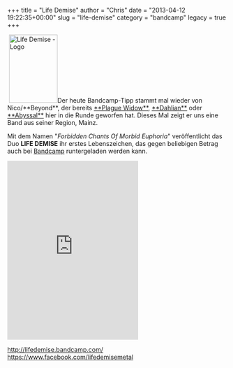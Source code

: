 +++
title = "Life Demise"
author = "Chris"
date = "2013-04-12 19:22:35+00:00"
slug = "life-demise"
category = "bandcamp"
legacy = true
+++

<img src="images//2013/04/Life-Demise-Forbidden-Chants-Of-Morbid-Euphoria-197x200.jpg" alt="Life Demise - Forbidden Chants Of Morbid Euphoria" width="0" height="0" class="alignleft size-medium wp-image-10618" />
<img src="images//2013/04/Life-Demise-Logo.png" alt="Life Demise - Logo" width="111" height="156" class="alignleft size-full wp-image-10617" />Der heute Bandcamp-Tipp stammt mal wieder von Nico/**Beyond**, der bereits <a href="http://necroslaughter.de/2013/02/plague-widow/" title="Plague Widow">**Plague Widow**</a>, <a href="http://necroslaughter.de/2013/01/dahlian/" title="Dahlian">**Dahlian**</a> oder <a href="http://necroslaughter.de/2013/01/abyssal/" title="Abyssal">**Abyssal**</a> hier in die Runde geworfen hat. Dieses Mal zeigt er uns eine Band aus seiner Region, Mainz. 

Mit dem Namen "_Forbidden Chants Of Morbid Euphoria_" veröffentlicht das Duo **LIFE DEMISE** ihr erstes Lebenszeichen, das gegen beliebigen Betrag auch bei <a href="http://lifedemise.bandcamp.com/">Bandcamp</a> runtergeladen werden kann.

<iframe width="300" height="410" style="position: relative; display: block; width: 300px; height: 410px;" src="http://bandcamp.com/EmbeddedPlayer/v=2/album=3159262486/size=grande3/bgcol=222222/linkcol=FFFFFF/" allowtransparency="true" frameborder="0"><a href="http://lifedemise.bandcamp.com/album/forbidden-chants-of-morbid-euphoria">Forbidden Chants Of Morbid Euphoria by Life Demise</a></iframe>

<a href="http://lifedemise.bandcamp.com/">http://lifedemise.bandcamp.com/</a>
<a href="https://www.facebook.com/lifedemisemetal">https://www.facebook.com/lifedemisemetal</a>
